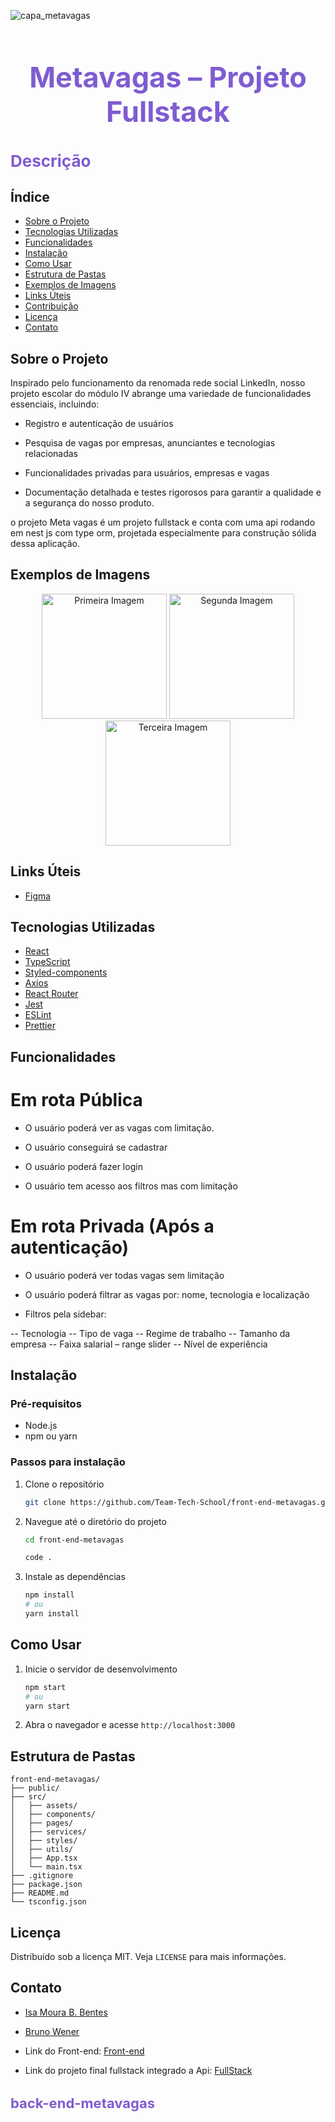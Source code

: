
![capa_metavagas](https://github.com/Team-Tech-School/back-end-metavagas/assets/127049907/61acaf23-7b23-47e6-8a1a-2dc48ebaa908)

<h1 align="center" style="color:#7f5cd1; font-size:45px;">Metavagas – Projeto Fullstack</h1>

<h2 style="color:#7f5cd1; font-size:26px;">Descrição</h2>

## Índice

- [Sobre o Projeto](#sobre-o-projeto)
- [Tecnologias Utilizadas](#tecnologias-utilizadas)
- [Funcionalidades](#funcionalidades)
- [Instalação](#instalação)
- [Como Usar](#como-usar)
- [Estrutura de Pastas](#estrutura-de-pastas)
- [Exemplos de Imagens](#exemplos-de-imagens)
- [Links Úteis](#Links-Úteis)
- [Contribuição](#contribuição)
- [Licença](#licença)
- [Contato](#contato)

## Sobre o Projeto

Inspirado pelo funcionamento da renomada rede social LinkedIn, nosso projeto escolar do módulo IV abrange uma variedade de funcionalidades essenciais, incluindo:

- Registro e autenticação de usuários

- Pesquisa de vagas por empresas, anunciantes e tecnologias relacionadas

- Funcionalidades privadas para usuários, empresas e vagas

- Documentação detalhada e testes rigorosos para garantir a qualidade e a segurança do nosso produto.

o projeto Meta vagas é um projeto fullstack e conta com uma api rodando em nest js com type orm, projetada especialmente para construção sólida dessa aplicação.

## Exemplos de Imagens

<p align="center">
  <img src="https://github.com/Team-Tech-School/front-end-metavagas/assets/127049907/bd1ef963-150b-4c33-9192-2f2243710f28" width="200" alt="Primeira Imagem">
  <img src="https://github.com/Team-Tech-School/front-end-metavagas/assets/127049907/866ed0ba-edf6-4197-b01e-4b41a821efd3" width="200" alt="Segunda Imagem">
  <img src="https://github.com/Team-Tech-School/front-end-metavagas/assets/127049907/a9f96810-4ff7-4635-98d1-891c2fda01d1" width="200" alt="Terceira Imagem">
</p>

## Links Úteis
- [Figma](https://www.figma.com/file/e5ZMebVtKR779ghEQEU0wL/Buscar-Vagas?type=design&node-id=3-6&mode=design&t=KocNICORYN5CI7KQ-0)
  
## Tecnologias Utilizadas

- [React](https://reactjs.org/)
- [TypeScript](https://www.typescriptlang.org/)
- [Styled-components](https://styled-components.com/)
- [Axios](https://axios-http.com/)
- [React Router](https://reactrouter.com/)
- [Jest](https://jestjs.io/)
- [ESLint](https://eslint.org/)
- [Prettier](https://prettier.io/)

## Funcionalidades

# Em rota Pública

- O usuário poderá ver as vagas com limitação.

- O usuário conseguirá se cadastrar

- O usuário poderá fazer login

- O usuário tem acesso aos filtros mas com limitação

# Em rota Privada (Após a autenticação)

- O usuário poderá ver todas vagas sem limitação

- O usuário poderá filtrar as vagas por: nome, tecnologia e localização

- Filtros pela sidebar:

-- Tecnologia
-- Tipo de vaga
-- Regime de trabalho
-- Tamanho da empresa
-- Faixa salarial – range slider
-- Nível de experiência


## Instalação

### Pré-requisitos

- Node.js
- npm ou yarn

### Passos para instalação

1. Clone o repositório
   ```sh
   git clone https://github.com/Team-Tech-School/front-end-metavagas.git
   ```
2. Navegue até o diretório do projeto
   ```sh
   cd front-end-metavagas

   code .
   ```
3. Instale as dependências
   ```sh
   npm install
   # ou
   yarn install
   ```

## Como Usar

1. Inicie o servidor de desenvolvimento
   ```sh
   npm start
   # ou
   yarn start
   ```
2. Abra o navegador e acesse `http://localhost:3000`

## Estrutura de Pastas

```
front-end-metavagas/
├── public/
├── src/
│   ├── assets/
│   ├── components/
│   ├── pages/
│   ├── services/
│   ├── styles/
│   ├── utils/
│   ├── App.tsx
│   └── main.tsx
├── .gitignore
├── package.json
├── README.md
└── tsconfig.json
```

## Licença

Distribuído sob a licença MIT. Veja `LICENSE` para mais informações.

## Contato

- [Isa Moura B. Bentes](https://www.linkedin.com/in/isa-moura/)
- [Bruno Wener](https://www.linkedin.com/in/bruno-wener-656686285/)

- Link do Front-end: [Front-end](https://meta-vagas-final-project.netlify.app/)
- Link do projeto final fullstack integrado a Api: [FullStack](https://github.com/)

<h3 style="color:#7f5cd1; font-size:22px;">back-end-metavagas</h3>
